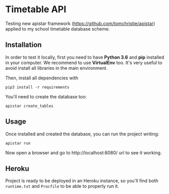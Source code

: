 # Timetable API

Testing new apistar framework (https://github.com/tomchristie/apistar) applied to my school timetable database scheme.

## Installation

In order to test it locally, first you need to have **Python 3.6** and **pip** installed in your computer. We recommend to use **VirtualEnv** too. It's very useful to avoid install all libraries in the main environment.

Then, install all dependencies with

```
pip3 install -r requirements
```

You'll need to create the database too:

```
apistar create_tables
```

## Usage

Once installed and created the database, you can run the project writing:

```
apistar run
```

Now open a browser and go to http://localhost:8080/ url to see it working.

## Heroku

Project is ready to be deployed in an Heroku instance, so you'll find both `runtime.txt` and `Procfile` to be able to properly run it.
